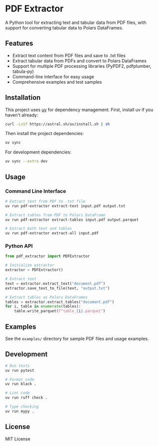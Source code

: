 # PDF Extractor

A Python tool for extracting text and tabular data from PDF files, with support for converting tabular data to Polars DataFrames.

## Features

- Extract text content from PDF files and save to .txt files
- Extract tabular data from PDFs and convert to Polars DataFrames
- Support for multiple PDF processing libraries (PyPDF2, pdfplumber, tabula-py)
- Command-line interface for easy usage
- Comprehensive examples and test samples

## Installation

This project uses [uv](https://github.com/astral-sh/uv) for dependency management. First, install uv if you haven't already:

```bash
curl -LsSf https://astral.sh/uv/install.sh | sh
```

Then install the project dependencies:

```bash
uv sync
```

For development dependencies:

```bash
uv sync --extra dev
```

## Usage

### Command Line Interface

```bash
# Extract text from PDF to .txt file
uv run pdf-extractor extract-text input.pdf output.txt

# Extract tables from PDF to Polars DataFrame
uv run pdf-extractor extract-tables input.pdf output.parquet

# Extract both text and tables
uv run pdf-extractor extract-all input.pdf
```

### Python API

```python
from pdf_extractor import PDFExtractor

# Initialize extractor
extractor = PDFExtractor()

# Extract text
text = extractor.extract_text("document.pdf")
extractor.save_text_to_file(text, "output.txt")

# Extract tables as Polars DataFrames
tables = extractor.extract_tables("document.pdf")
for i, table in enumerate(tables):
    table.write_parquet(f"table_{i}.parquet")
```

## Examples

See the `examples/` directory for sample PDF files and usage examples.

## Development

```bash
# Run tests
uv run pytest

# Format code
uv run black .

# Lint code
uv run ruff check .

# Type checking
uv run mypy .
```

## License

MIT License